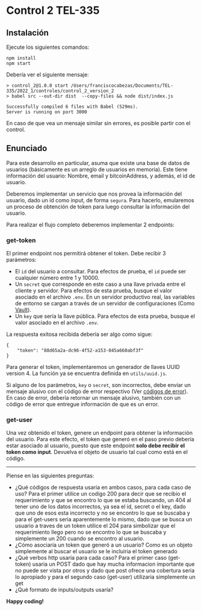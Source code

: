 # Control 2 TEL-335

## Instalación

Ejecute los siguientes comandos:

```
npm install
npm start
```

Debería ver el siguiente mensaje:

```
> control_2@1.0.0 start /Users/franciscocabezas/Documents/TEL-335/2022_1/controles/control_2_version_2
> babel src --out-dir dist  --copy-files && node dist/index.js

Successfully compiled 6 files with Babel (529ms).
Server is running on port 3000
```

En caso de que vea un mensaje similar sin errores, es posible partir con el control.

## Enunciado

Para este desarrollo en particular, asuma que existe una base de datos de usuarios (básicamente es un arreglo de usuarios en memoria). Este tiene información del usuario: Nombre, email y bitcoinAddress, y además, el id de usuario.

Deberemos implementar un servicio que nos provea la información del usuario, dado un id como input, de forma `segura`.
Para hacerlo, emularemos un proceso de obtención de token para luego consultar la información del usuario.

Para realizar el flujo completo deberemos implementar 2 endpoints:

### get-token

El primer endpoint nos permitirá obtener el token. Debe recibir 3 parámetros:

- El `id` del usuario a consultar. Para efectos de prueba, el `id` puede ser cualquier número entre 1 y 10000.
- Un `secret` que corresponde en este caso a una llave privada entre el cliente y servidor. Para efectos de esta prueba, busque el valor asociado en el archivo `.env`. En un servidor productivo real, las variables de entorno se cargan a través de un servidor de configuraciones (Como [Vault](https://www.vaultproject.io/)).
- Un `key` que sería la llave pública. Para efectos de esta prueba, busque el valor asociado en el archivo `.env`.

La respuesta exitosa recibida debería ser algo como sigue:

```
{
    "token": "88d65a2a-dc96-4f52-a153-045a660abf3f"
}
```

Para generar el token, implementaremos un generador de llaves UUID version 4. La función ya se encuentra definida en `utils/uuid.js`.

Si alguno de los parámetros, `key` o `secret`, son incorrectos, debe enviar un mensaje alusivo con el código de error respectivo (Ver [códigos de error](https://kb.iu.edu/d/bfrc)).
En caso de error, debería retornar un mensaje alusivo, también con un código de error que entregue información de que es un error.

### get-user

Una vez obtenido el token, genere un endpoint para obtener la información del usuario. Para este efecto, el token que generó en el paso previo debería estar asociado al usuario, puesto que este endpoint **solo debe recibir el token como input**.
Devuelva el objeto de usuario tal cual como está en el código.

---

Piense en las siguientes preguntas:

- ¿Qué códigos de respuesta usaría en ambos casos, para cada caso de uso?
Para el primer utilice un codigo 200 para decir que se recibio el requerimiento y que se encontro lo que se estaba buscando, un 404 al tener uno de los datos incorrectos, ya sea el id, secret o el key, dado que uno de esos esta incorrecto y no se encontro lo que se buscaba y para el get-users seria aparentemente lo mismo, dado que se busca un usuario a traves de un token utilice el 204 para simbolizar que el requerimiento llego pero no se encontro lo que se buscaba y simplemente un 200 cuando se encontro al usuario.
- ¿Cómo asociaría un token que generó a un usuario?
Como es un objeto simplemente al buscar el usuario se le incluiria el token generado
- ¿Qué verbos http usaría para cada caso?
Para el primer caso (get-token) usaria un POST dado que hay mucha informacion importante que no puede ser vista por otros y dado que post ofrece una cobertura seria lo apropiado y para el segundo caso (get-user) utilizaria simplemente un get
- ¿Qué formato de inputs/outputs usaría?


**Happy coding!**

